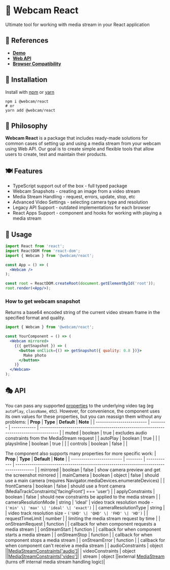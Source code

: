 # 📸 Webcam React

Ultimate tool for working with media stream in your React application

## 🔗 References

- [**Demo**](https://react-webcam-ultimate.vercel.app/en/react)
- [**Web API**](https://developer.mozilla.org/en-US/docs/Web/API/MediaDevices/getUserMedia)
- [**Browser Сompatibility**](https://caniuse.com/stream)

## 🌌 Installation

Install with [npm](https://www.npmjs.com/) or [yarn](https://yarnpkg.com/)

```shell
npm i @webcam/react
# or
yarn add @webcam/react
```

## 🦉 Philosophy

**Webcam React** is a package that includes ready-made solutions for common cases of setting up and using a media stream from your webcam using Web API. Our goal is to create simple and flexible tools that allow users to create, test and maintain their products.

## 🍽️ Features

- TypeScript support out of the box - full typed package
- Webcam Snapshots - creating an image from a video stream
- Media Stream Handling - request, errors, update, stop, etc
- Advanced Video Settings - selecting camera type and resolution
- Legacy API Support - outdated implementations for each browser
- React Apps Support - component and hooks for working with playing a media stream

## 🚀 Usage

```jsx
import React from 'react';
import ReactDOM from 'react-dom';
import { Webcam } from '@webcam/react';

const App = () => (
  <Webcam />
);

const root = ReactDOM.createRoot(document.getElementById('root'));
root.render(<App/>);
```

### How to get webcam snapshot

Returns a base64 encoded string of the current video stream frame in the specified format and quality.

```jsx
import { Webcam } from '@webcam/react';

const YourComponent = () => (
  <Webcam mirrored>
    {({ getSnapshot }) => (
      <button onClick={() => getSnapshot({ quality: 0.8 })}>
        Make photo
      </button>
    )}
  </Webcam>
);
```

## 🎭 API

You can pass any supported [properties](https://developer.mozilla.org/en-US/docs/Web/HTML/Element/video) to the underlying video tag (eg `autoPlay`, `className`, etc). However, for convenience, the component uses its own values for these properties, but you can reassign them without any problems:
| **Prop**                  | **Type** | **Default**  | **Note**                                                                                |
| ------------------------- | -------- | ------------ | --------------------------------------------------------------------------------------- |
| muted                     | boolean  | true         | excludes audio constraints from the MediaStream request                                 |
| autoPlay                  | boolean  | true         |                                                                                         |
| playsInline               | boolean  | true         |                                                                                         |
| controls                  | boolean  | false        |                                                                                         |

The component also supports many properties for more specific work:
| **Prop**                  | **Type** | **Default**  | **Note**                                                                                |
| ------------------------- | -------- | ------------ | --------------------------------------------------------------------------------------- |
| mirrored                  | boolean  | false        | show camera preview and get the screenshot mirrored                                     |
| mainCamera       | boolean \| object | false        | should use a main camera (requires Navigator.mediaDevices.enumerateDevices)             |
| frontCamera               | boolean  | false        | should use a front camera (MediaTrackConstraints['facingFront'] === 'user')             |
| applyConstraints          | boolean  | false        | should new constraints be applied to the media stream                                   |
| cameraResolutionMode      | string   | 'ideal'      | video track resolution mode - `('min' \| 'max' \| 'ideal' \| 'exact')`                  |
| cameraResolutionType      | string   |              | video track resolution size - `('UHD' \| 'QHD' \| 'FHD' \| 'HD')`                       |
| requestTimeLimit          | number   |              | limiting the media stream request by time                                               |
| onStreamRequest           | function |              | callback for when component requests a media stream                                     |
| onStreamStart             | function |              | callback for when component starts a media stream                                       |
| onStreamStop              | function |              | callback for when component stops a media stream                                        |
| onStreamError             | function |              | callback for when component can't receive a media stream                                |
| audioConstraints          | object   ||[MediaStreamConstraints['audio']](https://developer.mozilla.org/en-US/docs/Web/API/MediaTrackConstraints)|
| videoConstraints          | object   ||[MediaStreamConstraints['video']](https://developer.mozilla.org/en-US/docs/Web/API/MediaTrackConstraints)|
| stream                    | object   ||external [MediaStream](https://developer.mozilla.org/en-US/docs/Web/API/MediaStream) (turns off internal media stream handling logic)|





